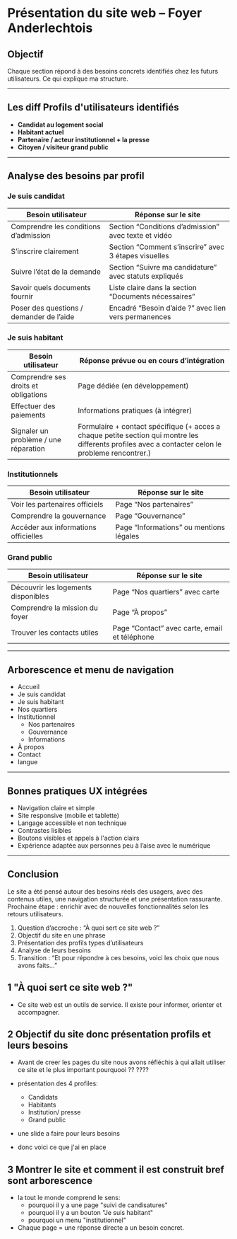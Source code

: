 # Présentation du site web – Foyer Anderlechtois

## Objectif

Chaque section répond à des besoins concrets identifiés chez les futurs utilisateurs. Ce qui explique ma structure.

---

## Les diff Profils d'utilisateurs identifiés

- **Candidat au logement social**
- **Habitant actuel**
- **Partenaire / acteur institutionnel + la presse**
- **Citoyen / visiteur grand public**

---

##  Analyse des besoins par profil

### Je suis candidat

| Besoin utilisateur                     | Réponse sur le site                                                 |
|----------------------------------------|----------------------------------------------------------------------|
| Comprendre les conditions d’admission  | Section “Conditions d’admission” avec texte et vidéo                |
| S’inscrire clairement                  | Section “Comment s’inscrire” avec 3 étapes visuelles                |
| Suivre l’état de la demande            | Section “Suivre ma candidature” avec statuts expliqués              |
| Savoir quels documents fournir         | Liste claire dans la section “Documents nécessaires”                |
| Poser des questions / demander de l’aide | Encadré “Besoin d’aide ?” avec lien vers permanences                |

### Je suis habitant

| Besoin utilisateur                     | Réponse prévue ou en cours d’intégration                            |
|----------------------------------------|----------------------------------------------------------------------|
| Comprendre ses droits et obligations   | Page dédiée (en développement)                                      |
| Effectuer des paiements                | Informations pratiques (à intégrer)                                 |
| Signaler un problème / une réparation  | Formulaire + contact spécifique (+ acces a chaque petite section qui montre les differents profiles avec a contacter celon le probleme rencontrer.)                        |

### Institutionnels

| Besoin utilisateur                     | Réponse sur le site                                                 |
|----------------------------------------|----------------------------------------------------------------------|
| Voir les partenaires officiels         | Page “Nos partenaires”                                              |
| Comprendre la gouvernance              | Page “Gouvernance”                                                  |
| Accéder aux informations officielles   | Page “Informations” ou mentions légales                             |

### Grand public

| Besoin utilisateur                     | Réponse sur le site                                                 |
|----------------------------------------|----------------------------------------------------------------------|
| Découvrir les logements disponibles    | Page “Nos quartiers” avec carte                                     |
| Comprendre la mission du foyer         | Page “À propos”                                                     |
| Trouver les contacts utiles            | Page “Contact” avec carte, email et téléphone                       |

---

## Arborescence et menu de navigation

- Accueil
- Je suis candidat
- Je suis habitant
- Nos quartiers
- Institutionnel
  - Nos partenaires
  - Gouvernance
  - Informations
- À propos
- Contact
- langue

---

## Bonnes pratiques UX intégrées

- Navigation claire et simple
- Site responsive (mobile et tablette)
- Langage accessible et non technique
- Contrastes lisibles
- Boutons visibles et appels à l'action clairs
- Expérience adaptée aux personnes peu à l’aise avec le numérique

---

## Conclusion

Le site a été pensé autour des besoins réels des usagers, avec des contenus utiles, une navigation structurée et une présentation rassurante.  
Prochaine étape : enrichir avec de nouvelles fonctionnalités selon les retours utilisateurs.






1.  Question d’accroche : “À quoi sert ce site web ?”
2.  Objectif du site en une phrase
3.  Présentation des profils types d’utilisateurs
4.  Analyse de leurs besoins
5.  Transition : “Et pour répondre à ces besoins, voici les choix que nous avons faits...”

## 1  "À quoi sert ce site web ?"
- Ce site web est un outils de service. Il existe pour informer, orienter et accompagner. 

## 2 Objectif du site donc présentation profils et leurs besoins
- Avant de creer les pages du site nous avons réfléchis à qui allait utiliser ce site et le plus important pourquooi ?? ???? 

- présentation des 4 profiles:
  - Candidats
  - Habitants
  - Institution/ presse
  - Grand public
- une slide a faire pour leurs besoins
- donc voici ce que j'ai en place 

## 3 Montrer le site et comment il est construit bref sont arborescence
- la tout le monde comprend le sens:
  - pourquoi il y a une page "suivi de candisatures"
  - pourquoi il y a un bouton "Je suis habitant"
  - pourquoi un menu "institutionnel"
- Chaque page = une réponse directe a un besoin concret.

